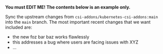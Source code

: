 **You must EDIT ME! The contents below is an example only.**

Sync the upstream changes from `csi-addons/kubernetes-csi-addons:main` into the
`main` branch. The most important recent changes that we want included are:

- the new foz bar baz works flawlessly
- this addresses a bug where users are facing issues with XYZ
- ...

